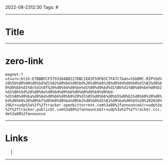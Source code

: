 2022-08-2312:30
Tags: #

---
# Title



---
# zero-link
`magnet:?xt=urn:btih:E7BBBFCF57933048B227DBC1E83F59FB3C7FA7C7&dn=%5bDMC.RIP%5d%20%5b%d0%90%d0%bd%d1%82%d0%be%d0%bd%20%d0%b8%20%d0%9d%d0%b0%d1%82%d0%b0%d0%bb%d1%8c%d1%8f%20%d0%9a%d0%be%d1%80%d0%bd%d1%8b%d1%88%d0%be%d0%b2%d1%8b%5d%20%d0%9e%d0%bd%d0%bb%d0%b0%d0%b9%d0%bd-%d1%88%d0%ba%d0%be%d0%bb%d0%b0%20%d1%85%d0%bb%d0%b5%d0%b1%d0%b0%20%d0%bd%d0%b0%20%d0%b7%d0%b0%d0%ba%d0%b2%d0%b0%d1%81%d0%ba%d0%b5%20%282020%29&tr=udp%3a%2f%2ftracker.openbittorrent.com%3a80%2fannounce&tr=udp%3a%2f%2ftracker.publicbt.com%3a80%2fannounce&tr=udp%3a%2f%2ftracker.ccc.de%3a80%2fannounce`

---
# Links
 &emsp; | &emsp; 


---